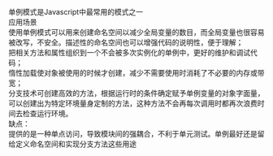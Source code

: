 单例模式是Javascript中最常用的模式之一<br/>
应用场景 <br/>
使用单例模式可以用来创建命名空间以减少全局变量的数目，而全局变量也很容易被改写，不安全。描述性的命名空间也可以增强代码的说明性，便于理解；<br/>
把相关方法和属性组织到一个不会被多次实例化的单例中，更好的维护和调试代码；<br/>
惰性加载使对象被使用的时候才创建，减少不需要使用时消耗了不必要的内存或带宽；<br/>
分支技术可创建高效的方法，根据运行时的条件确定赋予单例变量的对象字面量，可以创建出为特定环境量身定制的方法，这种方法不会再每次调用时都再次浪费时间去检查运行环境。<br/>
缺点：<br/>
提供的是一种单点访问，导致模块间的强耦合，不利于单元测试。单例最好还是留给定义命名空间和实现分支方法这些用途<br/>
